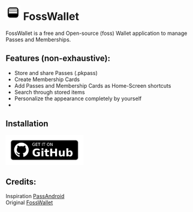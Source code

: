 # <img alt="Logo" src="app/src/main/ic_launcher-playstore.png" width="40" height="40"/> FossWallet

FossWallet is a free and Open-source (foss) Wallet application to manage Passes and Memberships.


## Features (non-exhaustive):
* Store and share Passes (.pkpass)
* Create Membership Cards
* Add Passes and Membership Cards as Home-Screen shortcuts
* Search through stored items
* Personalize the appearance completely by yourself
* 

## Installation
[<img src="https://raw.githubusercontent.com/Sergey842248/OpenWallet/refs/heads/main/app/src/main/get-it-on-github.png"
alt="Get it on GitHub"
height="80">](https://github.com/Sergey842248/OpenWallet/releases/latest)


## Credits:
Inspiration [PassAndroid](https://github.com/ligi/PassAndroid) <br/>
Original [FossWallet](https://github.com/SeineEloquenz/fosswallet)